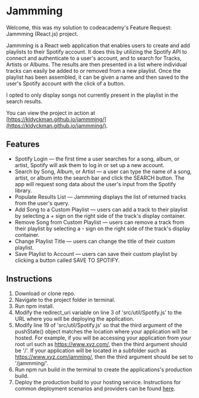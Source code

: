 # Jammming

Welcome, this was my solution to codeacademy's Feature Request: Jammming (React.js) project.

Jammming is a React web application that enables users to create and add playlists to their Spotify account. It does this by utilizing the Spotify API to connect and authenticate to a user's account, and to search for Tracks, Artists or Albums. The results are then presented in a list where individual tracks can easily be added to or removed from a new playlist. Once the playlist has been assembled, it can be given a name and then saved to the user's Spotify account with the click of a button.

I opted to only display songs not currently present in the playlist in the search results.

You can view the project in action at [https://kldyckman.github.io/jammming/](https://kldyckman.github.io/jammming/).

## Features

* Spotify Login — the first time a user searches for a song, album, or artist, Spotify will ask them to log in or set up a new account.
* Search by Song, Album, or Artist — a user can type the name of a song, artist, or album into the search bar and click the SEARCH button. The app will request song data about the user's input from the Spotify library.
* Populate Results List — Jammming displays the list of returned tracks from the user's query.
* Add Song to a Custom Playlist — users can add a track to their playlist by selecting a + sign on the right side of the track's display container.
* Remove Song from Custom Playlist — users can remove a track from their playlist by selecting a - sign on the right side of the track's display container.
* Change Playlist Title — users can change the title of their custom playlist.
* Save Playlist to Account — users can save their custom playlist by clicking a button called SAVE TO SPOTIFY.

## Instructions

1. Download or clone repo.
2. Navigate to the project folder in terminal.
3. Run npm install.
4. Modify the redirect_uri variable on line 3 of 'src/util/Spotify.js' to the URL where you will be deploying the application.
5. Modify line 19 of 'src/util/Spotify.js' so that the third argument of the pushState() object matches the location where your application will be hosted. For example, if you will be accessing your application from your root url such as https://www.xyz.com/, then the third argument should be '/'. If your application will be located in a subfolder such as https://www.xyz.com/jamming/, then the third argument should be set to '/jammming/'.
6. Run npm run build in the terminal to create the applications's production build.
7. Deploy the production build to your hosting service. Instructions for common deployment scenarios and providers can be found [here](https://github.com/facebook/create-react-app/blob/master/packages/cra-template/template/README.md).